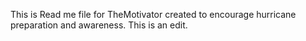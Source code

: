 This is Read me file for TheMotivator created to encourage hurricane preparation and awareness. This is an edit.

